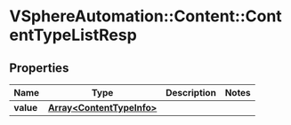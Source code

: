 # VSphereAutomation::Content::ContentTypeListResp

## Properties
Name | Type | Description | Notes
------------ | ------------- | ------------- | -------------
**value** | [**Array&lt;ContentTypeInfo&gt;**](ContentTypeInfo.md) |  | 


